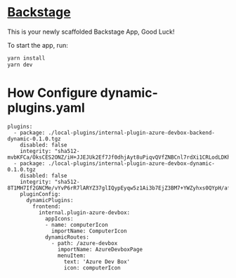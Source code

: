 # [Backstage](https://backstage.io)

This is your newly scaffolded Backstage App, Good Luck!

To start the app, run:

```sh
yarn install
yarn dev
```


# How Configure dynamic-plugins.yaml

```
plugins:
  - package: ./local-plugins/internal-plugin-azure-devbox-backend-dynamic-0.1.0.tgz
    disabled: false
    integrity: "sha512-mvbKFCa/OksCES2ONZ/iH+JJEJUk2Ef7Jf0dhjAyt8uPiqvQVfZNBCnl7rdXi1CRLodLDKhuIZYYIZmUiv6fIg=="
  - package: ./local-plugins/internal-plugin-azure-devbox-dynamic-0.1.0.tgz
    disabled: false
    integrity: "sha512-8T1MH7If2GNCMe/vYvP6rR7lARYZ37glIQypEyqw5z1Ai3b7EjZ3BM7+YWZyhxs0QYpH/af+jHWT6fjpQNLB5w=="
    pluginConfig:
      dynamicPlugins:
        frontend:
          internal.plugin-azure-devbox:
            appIcons:
            - name: computerIcon
              importName: ComputerIcon
            dynamicRoutes:
              - path: /azure-devbox
                importName: AzureDevboxPage
                menuItem:
                  text: 'Azure Dev Box'
                  icon: computerIcon  

```
